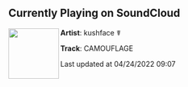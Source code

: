 ## Currently Playing on SoundCloud

[<img align="left" width="100" src="https://i1.sndcdn.com/artworks-xwOu7QnvF5ZD1cF1-gNTKSg-t500x500.jpg">](https://soundcloud.com/kushfaceleanin/camouflage)

**Artist**: kushface ☤ 

**Track**: CAMOUFLAGE

Last updated at 04/24/2022 09:07
